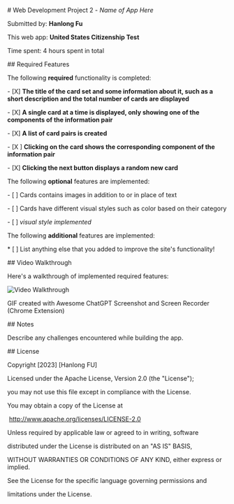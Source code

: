 \# Web Development Project 2 - *Name of App Here*



Submitted by: **Hanlong Fu**



This web app: **United States Citizenship Test**



Time spent: 4 hours spent in total



\## Required Features



The following **required** functionality is completed:



\- [X] **The title of the card set and some information about it, such as a short description and the total number of cards are displayed**

\- [X] **A single card at a time is displayed, only showing one of the components of the information pair**

\- [X] **A list of card pairs is created**

\- [X ] **Clicking on the card shows the corresponding component of the information pair**

\- [X] **Clicking the next button displays a random new card**



The following **optional** features are implemented:

\- [ ] Cards contains images in addition to or in place of text

\- [ ] Cards have different visual styles such as color based on their category

 \- [ ] *visual style implemented*



The following **additional** features are implemented:



\* [ ] List anything else that you added to improve the site's functionality!



\## Video Walkthrough



Here's a walkthrough of implemented required features:



<img src='https://i.imgur.com/Sgt82PQ.gif' title='Video Walkthrough' width='' alt='Video Walkthrough' />



<!-- Replace this with whatever GIF tool you used! -->

GIF created with Awesome ChatGPT Screenshot and Screen Recorder (Chrome Extension)

<!-- Recommended tools:

[Kap](https://getkap.co/) for macOS

[ScreenToGif](https://www.screentogif.com/) for Windows

[peek](https://github.com/phw/peek) for Linux. -->



\## Notes



Describe any challenges encountered while building the app.



\## License



  Copyright [2023] [Hanlong FU]



  Licensed under the Apache License, Version 2.0 (the "License");

  you may not use this file except in compliance with the License.

  You may obtain a copy of the License at



​    http://www.apache.org/licenses/LICENSE-2.0



  Unless required by applicable law or agreed to in writing, software

  distributed under the License is distributed on an "AS IS" BASIS,

  WITHOUT WARRANTIES OR CONDITIONS OF ANY KIND, either express or implied.

  See the License for the specific language governing permissions and

  limitations under the License.
